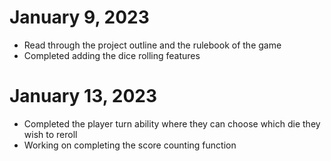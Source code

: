 # January 9, 2023
  * Read through the project outline and the rulebook of the game 
  * Completed adding the dice rolling features 

# January 13, 2023
  * Completed the player turn ability where they can choose which die they wish to reroll
  * Working on completing the score counting function 